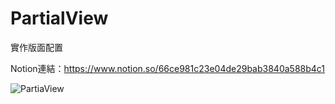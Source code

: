 # PartialView
實作版面配置

Notion連結：https://www.notion.so/66ce981c23e04de29bab3840a588b4c1

![PartiaView](https://user-images.githubusercontent.com/30917086/123770849-3310da00-d8fd-11eb-9948-3e00478a1210.JPG)
